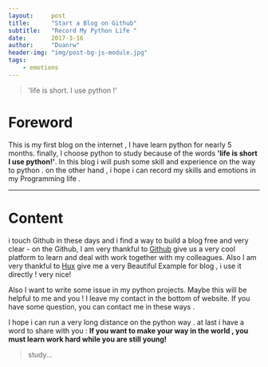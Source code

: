 ```yaml
---
layout:     post
title:      "Start a Blog on Github"
subtitle:   "Record My Python Life "
date:       2017-3-16
author:     "Duanrw"
header-img: "img/post-bg-js-module.jpg"
tags:
    - emotions
---
```

> 'life is short. I use python !'
# Foreword
This is my first blog on the internet , I have learn python for nearly 5 months. finally, I choose python to study because of the words **'life is short I use python!'**. In this blog i will push some skill and experience on the way to python . on the other hand , i hope i can record my skills and emotions in my Programming life .

---
# Content
i touch Github in these days and i find a way to build a blog free and very clear - on the Github, I am very thankful to [Github](https://github.com/) give us a very cool platform to learn and deal with work together with my colleagues. Also I am very thankful to [Hux](http://huangxuan.me) give me a very Beautiful Example for blog , i use it directly ! very nice!

Also I want to write some issue in my python projects. Maybe this will be helpful to me and you ! I leave my contact in the bottom of website. If you have some question, you can contact me in these ways .

I hope i can run a very long distance on the python way . at last i have a word to share with you :
**If you want to make your way in the world , you must learn work hard while you are still young!**


> study...
